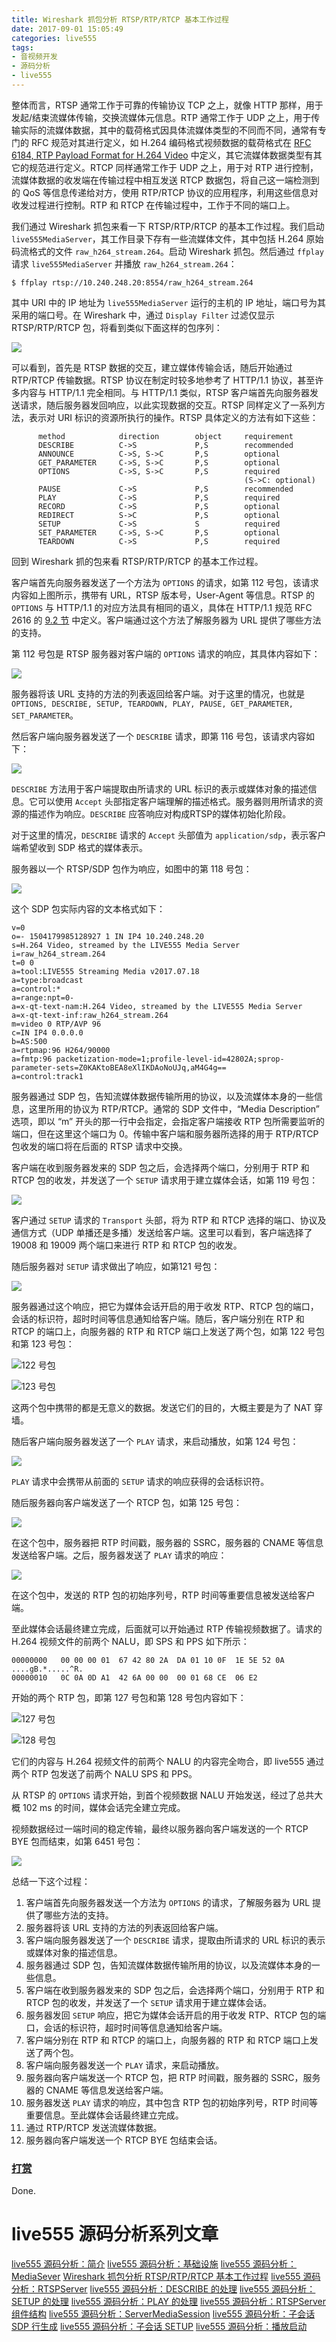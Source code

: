```yaml
---
title: Wireshark 抓包分析 RTSP/RTP/RTCP 基本工作过程
date: 2017-09-01 15:05:49
categories: live555
tags:
- 音视频开发
- 源码分析
- live555
---
```


整体而言，RTSP 通常工作于可靠的传输协议 TCP 之上，就像 HTTP 那样，用于发起/结束流媒体传输，交换流媒体元信息。RTP 通常工作于 UDP 之上，用于传输实际的流媒体数据，其中的载荷格式因具体流媒体类型的不同而不同，通常有专门的 RFC 规范对其进行定义，如 H.264 编码格式视频数据的载荷格式在 [RFC 6184, RTP Payload Format for H.264 Video](https://tools.ietf.org/html/rfc6184) 中定义，其它流媒体数据类型有其它的规范进行定义。RTCP 同样通常工作于 UDP 之上，用于对 RTP 进行控制，流媒体数据的收发端在传输过程中相互发送 RTCP 数据包，将自己这一端检测到的 QoS 等信息传递给对方，使用 RTP/RTCP 协议的应用程序，利用这些信息对收发过程进行控制。RTP 和 RTCP 在传输过程中，工作于不同的端口上。
<!--more-->
我们通过 Wireshark 抓包来看一下 RTSP/RTP/RTCP 的基本工作过程。我们启动 `live555MediaServer`，其工作目录下存有一些流媒体文件，其中包括 H.264 原始码流格式的文件 `raw_h264_stream.264`。启动  Wireshark 抓包。然后通过 `ffplay` 请求 `live555MediaServer` 并播放 `raw_h264_stream.264`：
```
$ ffplay rtsp://10.240.248.20:8554/raw_h264_stream.264
```

其中 URI 中的 IP 地址为 `live555MediaServer` 运行的主机的 IP 地址，端口号为其采用的端口号。在 Wireshark 中，通过 `Display Filter` 过滤仅显示 RTSP/RTP/RTCP 包，将看到类似下面这样的包序列：

![](https://www.wolfcstech.com/images/1315506-00dc2e4cc0704fa7.png)

可以看到，首先是 RTSP 数据的交互，建立媒体传输会话，随后开始通过 RTP/RTCP 传输数据。RTSP 协议在制定时较多地参考了 HTTP/1.1 协议，甚至许多内容与 HTTP/1.1 完全相同。与 HTTP/1.1 类似，RTSP 客户端首先向服务器发送请求，随后服务器发回响应，以此实现数据的交互。RTSP 同样定义了一系列方法，表示对 URI 标识的资源所执行的操作。RTSP 具体定义的方法有如下这些：
```
      method            direction        object     requirement
      DESCRIBE          C->S             P,S        recommended
      ANNOUNCE          C->S, S->C       P,S        optional
      GET_PARAMETER     C->S, S->C       P,S        optional
      OPTIONS           C->S, S->C       P,S        required
                                                    (S->C: optional)
      PAUSE             C->S             P,S        recommended
      PLAY              C->S             P,S        required
      RECORD            C->S             P,S        optional
      REDIRECT          S->C             P,S        optional
      SETUP             C->S             S          required
      SET_PARAMETER     C->S, S->C       P,S        optional
      TEARDOWN          C->S             P,S        required
```

回到 Wireshark 抓的包来看 RTSP/RTP/RTCP 的基本工作过程。

客户端首先向服务器发送了一个方法为 `OPTIONS` 的请求，如第 112 号包，该请求内容如上图所示，携带有 URL，RTSP 版本号，User-Agent 等信息。RTSP 的 `OPTIONS` 与 HTTP/1.1 的对应方法具有相同的语义，具体在 HTTP/1.1 规范 RFC 2616 的 [9.2 节](https://tools.ietf.org/html/rfc2616#section-9.2) 中定义。客户端通过这个方法了解服务器为 URL 提供了哪些方法的支持。

第 112 号包是 RTSP 服务器对客户端的 `OPTIONS` 请求的响应，其具体内容如下：

![](https://www.wolfcstech.com/images/1315506-0439cca304032659.png)

服务器将该 URL 支持的方法的列表返回给客户端。对于这里的情况，也就是 `OPTIONS, DESCRIBE, SETUP, TEARDOWN, PLAY, PAUSE, GET_PARAMETER, SET_PARAMETER`。

然后客户端向服务器发送了一个 `DESCRIBE` 请求，即第 116 号包，该请求内容如下：

![](https://www.wolfcstech.com/images/1315506-3c6a4ca1d059c94b.png)

`DESCRIBE` 方法用于客户端提取由所请求的 URL 标识的表示或媒体对象的描述信息。它可以使用 `Accept` 头部指定客户端理解的描述格式。服务器则用所请求的资源的描述作为响应。`DESCRIBE` 应答响应对构成RTSP的媒体初始化阶段。

对于这里的情况，`DESCRIBE` 请求的 `Accept` 头部值为 `application/sdp`，表示客户端希望收到 SDP 格式的媒体表示。

服务器以一个 RTSP/SDP 包作为响应，如图中的第 118 号包：

![](https://www.wolfcstech.com/images/1315506-936ff8a7cf1d7567.png)

这个 SDP 包实际内容的文本格式如下：
```
v=0
o=- 1504179985128927 1 IN IP4 10.240.248.20
s=H.264 Video, streamed by the LIVE555 Media Server
i=raw_h264_stream.264
t=0 0
a=tool:LIVE555 Streaming Media v2017.07.18
a=type:broadcast
a=control:*
a=range:npt=0-
a=x-qt-text-nam:H.264 Video, streamed by the LIVE555 Media Server
a=x-qt-text-inf:raw_h264_stream.264
m=video 0 RTP/AVP 96
c=IN IP4 0.0.0.0
b=AS:500
a=rtpmap:96 H264/90000
a=fmtp:96 packetization-mode=1;profile-level-id=42802A;sprop-parameter-sets=Z0KAKtoBEA8eXlIKDAoNoUJq,aM4G4g==
a=control:track1
```

服务器通过 SDP 包，告知流媒体数据传输所用的协议，以及流媒体本身的一些信息，这里所用的协议为 RTP/RTCP。通常的 SDP 文件中，“Media Description” 选项，即以 “m” 开头的那一行中会指定，会指定客户端接收 RTP 包所需要监听的端口，但在这里这个端口为 0。传输中客户端和服务器所选择的用于 RTP/RTCP 包收发的端口将在后面的 RTSP 请求中交换。

客户端在收到服务器发来的 SDP 包之后，会选择两个端口，分别用于 RTP 和 RTCP 包的收发，并发送了一个 `SETUP` 请求用于建立媒体会话，如第 119 号包：

![](https://www.wolfcstech.com/images/1315506-21cc92d0f10a74da.png)

客户通过 `SETUP` 请求的 `Transport` 头部，将为 RTP 和 RTCP 选择的端口、协议及通信方式（UDP 单播还是多播）发送给客户端。这里可以看到，客户端选择了 19008 和 19009 两个端口来进行 RTP 和 RTCP 包的收发。

随后服务器对 `SETUP` 请求做出了响应，如第121 号包：

![](https://www.wolfcstech.com/images/1315506-1efad4d643f2e4b7.png)

服务器通过这个响应，把它为媒体会话开启的用于收发 RTP、RTCP 包的端口，会话的标识符，超时时间等信息通知给客户端。随后，客户端分别在 RTP 和 RTCP 的端口上，向服务器的 RTP 和 RTCP 端口上发送了两个包，如第 122 号包和第 123 号包：

![122 号包](https://www.wolfcstech.com/images/1315506-fa837cd6c6dcdc6a.png)

![123 号包](https://www.wolfcstech.com/images/1315506-41911ad64de08e1c.png)

这两个包中携带的都是无意义的数据。发送它们的目的，大概主要是为了 NAT 穿墙。

随后客户端向服务器发送了一个 `PLAY` 请求，来启动播放，如第 124 号包：

![](https://www.wolfcstech.com/images/1315506-c82f3b7744d08e00.png)

`PLAY` 请求中会携带从前面的 `SETUP` 请求的响应获得的会话标识符。

随后服务器向客户端发送了一个 RTCP 包，如第 125 号包：

![](https://www.wolfcstech.com/images/1315506-e5ed002ce2e1cbce.png)

在这个包中，服务器把 RTP 时间戳，服务器的 SSRC，服务器的 CNAME 等信息发送给客户端。之后，服务器发送了 `PLAY` 请求的响应：

![](https://www.wolfcstech.com/images/1315506-37a6911d4a752f41.png)

在这个包中，发送的 RTP 包的初始序列号，RTP 时间等重要信息被发送给客户端。

至此媒体会话最终建立完成，后面就可以开始通过 RTP 传输视频数据了。请求的 H.264 视频文件的前两个 NALU，即 SPS 和 PPS 如下所示：

```
00000000   00 00 00 01  67 42 80 2A  DA 01 10 0F  1E 5E 52 0A  ....gB.*.....^R.
00000010   0C 0A 0D A1  42 6A 00 00  00 01 68 CE  06 E2
```

开始的两个 RTP 包，即第 127 号包和第 128 号包内容如下：

![127 号包](https://www.wolfcstech.com/images/1315506-710a11b3fbdce915.png)

![128 号包](https://www.wolfcstech.com/images/1315506-1ab67f546cf4724a.png)

它们的内容与 H.264 视频文件的前两个 NALU 的内容完全吻合，即 live555 通过两个 RTP 包发送了前两个 NALU SPS 和 PPS。

从 RTSP 的 `OPTIONS` 请求开始，到首个视频数据 NALU 开始发送，经过了总共大概 102 ms 的时间，媒体会话完全建立完成。

视频数据经过一端时间的稳定传输，最终以服务器向客户端发送的一个 RTCP BYE 包而结束，如第 6451 号包：

![](https://www.wolfcstech.com/images/1315506-e51d6779509ea488.png)

总结一下这个过程：
1. 客户端首先向服务器发送一个方法为 `OPTIONS` 的请求，了解服务器为 URL 提供了哪些方法的支持。
2. 服务器将该 URL 支持的方法的列表返回给客户端。
3. 客户端向服务器发送了一个 `DESCRIBE` 请求，提取由所请求的 URL 标识的表示或媒体对象的描述信息。
4. 服务器通过 SDP 包，告知流媒体数据传输所用的协议，以及流媒体本身的一些信息。
5. 客户端在收到服务器发来的 SDP 包之后，会选择两个端口，分别用于 RTP 和 RTCP 包的收发，并发送了一个 `SETUP` 请求用于建立媒体会话。
6. 服务器发回 `SETUP` 响应，把它为媒体会话开启的用于收发 RTP、RTCP 包的端口，会话的标识符，超时时间等信息通知给客户端。
7. 客户端分别在 RTP 和 RTCP 的端口上，向服务器的 RTP 和 RTCP 端口上发送了两个包。
8. 客户端向服务器发送一个 `PLAY` 请求，来启动播放。
9. 服务器向客户端发送一个 RTCP 包，把 RTP 时间戳，服务器的 SSRC，服务器的 CNAME 等信息发送给客户端。
10. 服务器发送 `PLAY` 请求的响应，其中包含 RTP 包的初始序列号，RTP 时间等重要信息。至此媒体会话最终建立完成。
11. 通过 RTP/RTCP 发送流媒体数据。
12. 服务器向客户端发送一个 RTCP BYE 包结束会话。

### [打赏](https://www.wolfcstech.com/about/donate.html)

Done.

# live555 源码分析系列文章
[live555 源码分析：简介](https://www.wolfcstech.com/2017/08/28/live555_src_analysis_introduction/)
[live555 源码分析：基础设施](https://www.wolfcstech.com/2017/08/30/live555_src_analysis_infrasture/)
[live555 源码分析：MediaSever](https://www.wolfcstech.com/2017/08/31/live555_src_analysis_mediaserver/)
[Wireshark 抓包分析 RTSP/RTP/RTCP 基本工作过程](https://www.wolfcstech.com/2017/09/01/live555_src_analysis_rtsp_rtp_rtcp_wireshark/)
[live555 源码分析：RTSPServer](https://www.wolfcstech.com/2017/09/03/live555_src_analysis_rtspserver/)
[live555 源码分析：DESCRIBE 的处理](https://www.wolfcstech.com/2017/09/04/live555_src_analysis_describe/)
[live555 源码分析：SETUP 的处理](https://www.wolfcstech.com/2017/09/05/live555_src_analysis_setup/)
[live555 源码分析：PLAY 的处理](https://www.wolfcstech.com/2017/09/05/live555_src_analysis_play/)
[live555 源码分析：RTSPServer 组件结构](https://www.wolfcstech.com/2017/09/06/live555_src_analysis_rtspserver_arch/)
[live555 源码分析：ServerMediaSession](https://www.wolfcstech.com/2017/09/07/live555_src_analysis_servermediasession/)
[live555 源码分析：子会话 SDP 行生成](https://www.wolfcstech.com/2017/09/07/live555_src_analysis_subsession_sdp/)
[live555 源码分析：子会话 SETUP](https://www.wolfcstech.com/2017/09/08/live555_src_analysis_subsession_setup/)
[live555 源码分析：播放启动](https://www.wolfcstech.com/2017/09/08/live555_src_analysis_start_streaming/)
